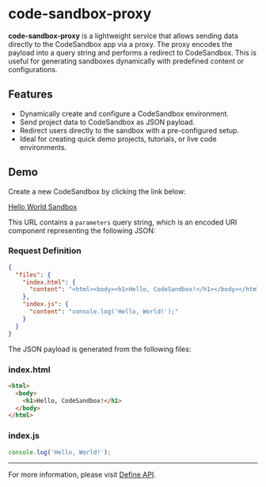 # code-sandbox-proxy

**code-sandbox-proxy** is a lightweight service that allows sending data directly to the CodeSandbox app via a proxy. The proxy encodes the payload into a query string and performs a redirect to CodeSandbox. This is useful for generating sandboxes dynamically with predefined content or configurations.

## Features

- Dynamically create and configure a CodeSandbox environment.
- Send project data to CodeSandbox as JSON payload.
- Redirect users directly to the sandbox with a pre-configured setup.
- Ideal for creating quick demo projects, tutorials, or live code environments.

## Demo

Create a new CodeSandbox by clicking the link below:

[Hello World Sandbox](https://soul-master.github.io/code-sandbox-proxy/?parameters=%7B%22files%22%3A%7B%22index.html%22%3A%7B%22content%22%3A%22%3Chtml%3E%3Cbody%3E%3Ch1%3EHello%2C%20CodeSandbox!%3C%2Fh1%3E%3C%2Fbody%3E%3C%2Fhtml%3E%22%7D%2C%22index.js%22%3A%7B%22content%22%3A%22console.log(%27Hello%2C%20World!%27)%3B%22%7D%7D%7D)

This URL contains a `parameters` query string, which is an encoded URI component representing the following JSON:

### Request Definition

```json
{
  "files": {
    "index.html": {
      "content": "<html><body><h1>Hello, CodeSandbox!</h1></body></html>"
    },
    "index.js": {
      "content": "console.log('Hello, World!');"
    }
  }
}
```

The JSON payload is generated from the following files:

### index.html

```html
<html>
  <body>
    <h1>Hello, CodeSandbox!</h1>
  </body>
</html>
```

### index.js

```js
console.log('Hello, World!');
```

---

For more information, please visit [Define API](https://codesandbox.io/docs/learn/sandboxes/cli-api#define-api).

